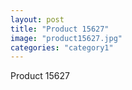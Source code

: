 ```yaml
---
layout: post
title: "Product 15627"
image: "product15627.jpg"
categories: "category1"
---
```

Product 15627
